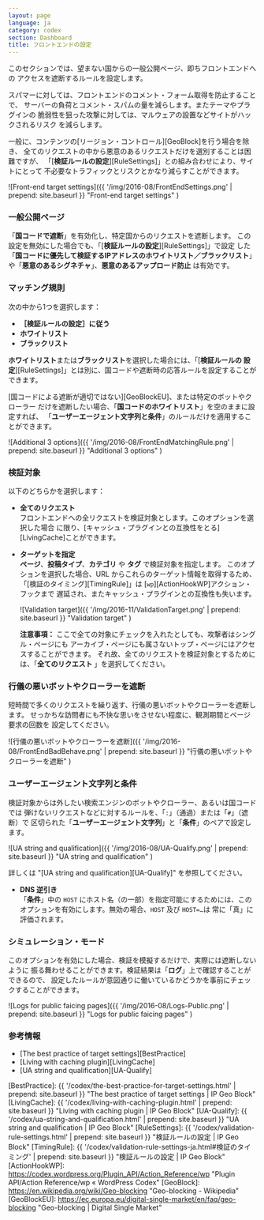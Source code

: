 ```yaml
---
layout: page
language: ja
category: codex
section: Dashboard
title: フロントエンドの設定
---
```


このセクションでは、望まない国からの一般公開ページ、即ちフロントエンドへの
アクセスを遮断するルールを設定します。

スパマーに対しては、フロントエンドのコメント・フォーム取得を防止することで、
サーバーの負荷とコメント・スパムの量を減らします。またテーマやプラグインの
脆弱性を狙った攻撃に対しては、マルウェアの設置などサイトがハックされるリスク
を減らします。

一般に、コンテンツの[リージョン・コントロール][GeoBlock]を行う場合を除き、
全てのリクエストの中から悪意のあるリクエストだけを選別することは困難ですが、
「[**検証ルールの設定**][RuleSettings]」との組み合わせにより、サイトにとって
不必要なトラフィックとリスクとかなり減らすことができます。

![Front-end target settings]({{ '/img/2016-08/FrontEndSettings.png' | prepend: site.baseurl }}
 "Front-end target settings"
)

### 一般公開ページ ###

「**国コードで遮断**」を有効化し、特定国からのリクエストを遮断します。
この設定を無効にした場合でも、「[**検証ルールの設定**][RuleSettings]」で設定
した「**国コードに優先して検証するIPアドレスのホワイトリスト／ブラックリスト**」
や「**悪意のあるシグネチャ**」、**悪意のあるアップロード防止** は有効です。

### マッチング規則 ###

次の中から1つを選択します：

- **［検証ルールの設定］に従う**
- **ホワイトリスト**
- **ブラックリスト**

**ホワイトリスト**または**ブラックリスト**を選択した場合には、「[**検証ルールの
設定**][RuleSettings]」とは別に、国コードや遮断時の応答ルールを設定することが
できます。

[国コードによる遮断が適切ではない][GeoBlockEU]、または特定のボットやクローラー
だけを遮断したい場合、「**国コードのホワイトリスト**」を空のままに設定すれば、
「**ユーザーエージェント文字列と条件**」のルールだけを適用することができます。

![Additional 3 options]({{ '/img/2016-08/FrontEndMatchingRule.png' | prepend: site.baseurl }}
 "Additional 3 options"
)

### 検証対象 ###

以下のどちらかを選択します：

- **全てのリクエスト**  
フロントエンドへの全リクエストを検証対象とします。このオプションを選択した場合
に限り、[キャッシュ・プラグインとの互換性をとる][LivingCache]ことができます。

- **ターゲットを指定**  
**ページ**、**投稿タイプ**、**カテゴリ** や **タグ** で検証対象を指定します。
このオプションを選択した場合、URL からこれらのターゲット情報を取得するため、
「[検証のタイミング][TimingRule]」は [`wp`][ActionHookWP]アクション・フックまで
遅延され、またキャッシュ・プラグインとの互換性も失います。
  
  ![Validation target]({{ '/img/2016-11/ValidationTarget.png' | prepend: site.baseurl }}
   "Validation target"
  )  
  
  <div class="alert alert-info">
    <strong>注意事項：</strong>
    ここで全ての対象にチェックを入れたとしても、攻撃者はシングル・ページにも
    アーカイブ・ページにも属さないトップ・ページにはアクセスすることができます。
    それ故、全てのリクエストを検証対象とするためには、「<strong>全てのリクエスト
    </strong>」を選択してください。
  </div>

### 行儀の悪いボットやクローラーを遮断 ###

短時間で多くのリクエストを繰り返す、行儀の悪いボットやクローラーを遮断します。
せっかちな訪問者にも不快な思いをさせない程度に、観測期間とページ要求の回数を
設定してください。

![行儀の悪いボットやクローラーを遮断]({{ '/img/2016-08/FrontEndBadBehave.png' | prepend: site.baseurl }}
 "行儀の悪いボットやクローラーを遮断"
)

### ユーザーエージェント文字列と条件 ###

検証対象からは外したい検索エンジンのボットやクローラー、あるいは国コードでは
弾けないリクエストなどに対するルールを、「`:`」（通過）または「`#`」（遮断）で
区切られた「**ユーザーエージェント文字列**」と「**条件**」のペアで設定します。

![UA string and qualification]({{ '/img/2016-08/UA-Qualify.png' | prepend: site.baseurl }}
 "UA string and qualification"
)

詳しくは "[UA string and qualification][UA-Qualify]" を参照してください。

- **DNS 逆引き**  
「**条件**」中の `HOST` にホスト名（の一部）を指定可能にするためには、この
オプションを有効にします。無効の場合、`HOST` 及び <code>HOST=&hellip;</code>は
常に「真」に評価されます。

### シミュレーション・モード ###

このオプションを有効にした場合、検証を模擬するだけで、実際には遮断しないように
振る舞わせることができます。検証結果は「**ログ**」上で確認することができるので、
設定したルールが意図通りに働いているかどうかを事前にチェックすることができます。

![Logs for public faicing pages]({{ '/img/2016-08/Logs-Public.png' | prepend: site.baseurl }}
 "Logs for public faicing pages"
)

### 参考情報 ###

- [The best practice of target settings][BestPractice]
- [Living with caching plugin][LivingCache]
- [UA string and qualification][UA-Qualify]

[IP-Geo-Block]: https://wordpress.org/plugins/ip-geo-block/ "WordPress › IP Geo Block « WordPress Plugins"
[BestPractice]: {{ '/codex/the-best-practice-for-target-settings.html'        | prepend: site.baseurl }} "The best practice of target settings | IP Geo Block"
[LivingCache]:  {{ '/codex/living-with-caching-plugin.html'                   | prepend: site.baseurl }} "Living with caching plugin | IP Geo Block"
[UA-Qualify]:   {{ '/codex/ua-string-and-qualification.html'                  | prepend: site.baseurl }} "UA string and qualification | IP Geo Block"
[RuleSettings]: {{ '/codex/validation-rule-settings.html'                     | prepend: site.baseurl }} "検証ルールの設定 | IP Geo Block"
[TimingRule]:   {{ '/codex/validation-rule-settings-ja.html#検証のタイミング' | prepend: site.baseurl }} "検証ルールの設定 | IP Geo Block"
[ActionHookWP]: https://codex.wordpress.org/Plugin_API/Action_Reference/wp "Plugin API/Action Reference/wp &laquo; WordPress Codex"
[GeoBlock]:     https://en.wikipedia.org/wiki/Geo-blocking "Geo-blocking - Wikipedia"
[GeoBlockEU]:   https://ec.europa.eu/digital-single-market/en/faq/geo-blocking "Geo-blocking | Digital Single Market"
